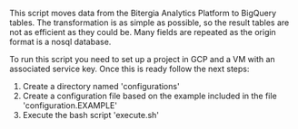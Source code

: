 This script moves data from the Bitergia Analytics Platform to BigQuery tables. The 
transformation is as simple as possible, so the result tables are not as efficient as
they could be. Many fields are repeated as the origin format is a nosql database.

To run this script you need to set up a project in GCP and a VM with an associated
service key. Once this is ready follow the next steps:

1. Create a directory named 'configurations'
1. Create a configuration file based on the example included in the 
file 'configuration.EXAMPLE' 
1. Execute the bash script 'execute.sh'